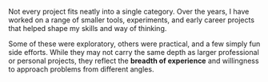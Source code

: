 Not every project fits neatly into a single category. Over the years, I have worked on a range of smaller tools, experiments, and early career projects that helped shape my skills and way of thinking.  

Some of these were exploratory, others were practical, and a few simply fun side efforts. While they may not carry the same depth as larger professional or personal projects, they reflect the **breadth of experience** and willingness to approach problems from different angles.

